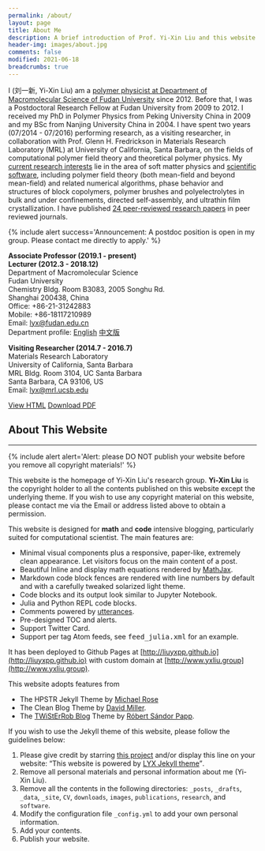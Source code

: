 ```yaml
---
permalink: /about/
layout: page
title: About Me
description: A brief introduction of Prof. Yi-Xin Liu and this website.
header-img: images/about.jpg
comments: false
modified: 2021-06-18
breadcrumbs: true
---
```


I (刘一新, Yi-Xin Liu) am a [polymer physicist at Department of Macromolecular Science of Fudan University](http://polymer.fudan.edu.cn/Data/View/1660) since 2012.
Before that, I was a Postdoctoral Research Fellow at Fudan University from 2009 to 2012.
I received my PhD in Polymer Physics from Peking University China in 2009 and my BSc from Nanjing University China in 2004.
I have spent two years (07/2014 - 07/2016) performing research, as a visiting researcher, in collaboration with Prof. Glenn H. Fredrickson in Materials Research Laboratory (MRL) at University of California, Santa Barbara, on the fields of computational polymer field theory and theoretical polymer physics.
My [current research interests]({{site.url}}/research) lie in the area of soft matter physics and [scientific software]({{site.url}}/software), including polymer field theory (both mean-field and beyond mean-field) and related numerical algorithms, phase behavior and structures of block copolymers, polymer brushes and polyelectrolytes in bulk and under confinements, directed self-assembly, and ultrathin film crystallization.
I have published [24 peer-reviewed research papers]({{site.url}}/publications) in peer reviewed journals.

{% include alert success='Announcement: A postdoc position is open in my group. Please contact me directly to apply.' %}

**Associate Professor (2019.1 - present)**<br>
**Lecturer (2012.3 - 2018.12)**<br>
Department of Macromolecular Science<br>
Fudan University<br>
Chemistry Bldg. Room B3083, 2005 Songhu Rd.<br>
Shanghai 200438, China<br>
Office: +86-21-31242883<br>
Mobile: +86-18117210989<br>
Email: lyx@fudan.edu.cn<br>
Department profile: [English](https://polymer.fudan.edu.cn/polymeren/da/17/c31607a383511/page.htm) [中文版](https://polymer.fudan.edu.cn/e1/db/c31500a385499/page.htm)

**Visiting Researcher (2014.7 - 2016.7)**<br>
Materials Research Laboratory<br>
University of California, Santa Barbara<br>
MRL Bldg. Room 3104, UC Santa Barbara<br>
Santa Barbara, CA 93106, US<br>
Email: lyx@mrl.ucsb.edu

<div markdown="0">
    <a href="{{ site.url }}/cv/" class="btn btn-info">View HTML</a>
    <a href="{{ site.url }}/downloads/CV.pdf" class="btn btn-success">Download PDF</a>
</div>

## About This Website
-----

{% include alert alert='Alert:
    please DO NOT publish your website before you remove all copyright materials!' %}

This website is the homepage of Yi-Xin Liu's research group. **Yi-Xin Liu** is the copyright holder to all the contents published on this website except the underlying theme. If you wish to use any copyright material on this website, please contact me via the Email or address listed above to obtain a permission.

This website is designed for **math** and **code** intensive blogging, particularly suited for computational scientist. The main features are:

* Minimal visual components plus a responsive, paper-like, extremely clean appearance. Let visitors focus on the main content of a post.
* Beautiful Inline and display math equations rendered by [MathJax](https://www.mathjax.org/).
* Markdown code block fences are rendered with line numbers by default and with a carefully tweaked solarized light theme.
* Code blocks and its output look similar to Jupyter Notebook.
* Julia and Python REPL code blocks.
* Comments powered by [utterances](https://utteranc.es/).
* Pre-designed TOC and alerts.
* Support Twitter Card.
* Support per tag Atom feeds, see <samp>feed_julia.xml</samp> for an example.

It has been deployed to Github Pages at [http://liuyxpp.github.io](http://liuyxpp.github.io) with custom domain at [http://www.yxliu.group](http://www.yxliu.group).

This website adopts features from
* The HPSTR Jekyll Theme by [Michael Rose](https://github.com/mmistakes)
* The Clean Blog Theme by [David Miller](https://github.com/davidtmiller/).
* The [TWiStErRob Blog](http://www.twisterrob.net) Theme by [Róbert Sándor Papp](https://github.com/TWiStErRob/twisterrob.github.io).

If you wish to use the Jekyll theme of this website, please follow the guidelines below:

1. Please give credit by starring [this project](https://github.com/liuyxpp/liuyxpp.github.io) and/or display this line on your website: <q>This website is powered by [LYX Jekyll theme](https://github.com/liuyxpp/liuyxpp.github.io)</q>.
2. Remove all personal materials and personal information about me (Yi-Xin Liu).
3. Remove all the contents in the following directories: `_posts`, `_drafts`, `_data`, `_site`, `CV`, `downloads`, `images`, `publications`, `research`, and `software`.
4. Modify the configuration file `_config.yml` to add your own personal information.
5. Add your contents.
6. Publish your website.
